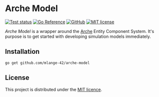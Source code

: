 # Arche Model

[![Test status](https://img.shields.io/github/actions/workflow/status/mlange-42/arche-model/tests.yml?branch=main&label=Tests&logo=github)](https://github.com/mlange-42/arche-model/actions/workflows/tests.yml)
[![Go Reference](https://pkg.go.dev/badge/github.com/mlange-42/arche-model.svg)](https://pkg.go.dev/github.com/mlange-42/arche-model)
[![GitHub](https://img.shields.io/badge/github-repo-blue?logo=github)](https://github.com/mlange-42/arche-model)
[![MIT license](https://img.shields.io/github/license/mlange-42/arche-model)](https://github.com/mlange-42/arche-model/blob/main/LICENSE)

*Arche Model* is a wrapper around the [Arche](https://github.com/mlange-42/arche) Entity Component System.
It's purpose is to get started with developing simulation models immediately.

## Installation

```
go get github.com/mlange-42/arche-model
```

## License

This project is distributed under the [MIT licence](./LICENSE).
